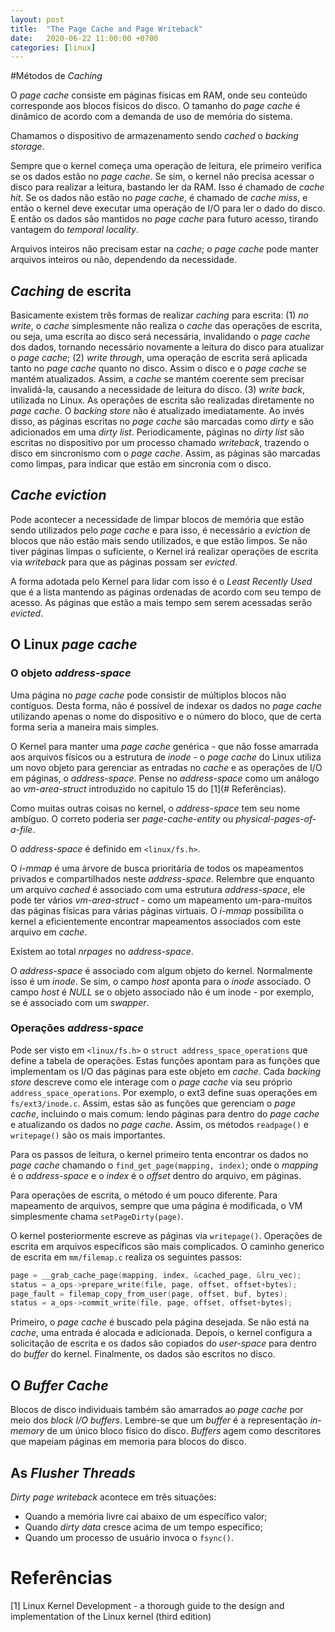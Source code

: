```yaml
---
layout: post
title:  "The Page Cache and Page Writeback"
date:   2020-06-22 11:00:00 +0700
categories: [linux]
---
```


#Métodos de _Caching_

O _page cache_ consiste em páginas físicas em RAM, onde seu conteúdo corresponde aos
blocos físicos do disco. O tamanho do _page cache_ é dinâmico de acordo com a demanda
de uso de memória do sistema.

Chamamos o dispositivo de armazenamento sendo _cached_ o _backing storage_.

Sempre que o kernel começa uma operação de leitura, ele primeiro verifica se os dados
estão no _page cache_. Se sim, o kernel não precisa acessar o disco para realizar a
leitura, bastando ler da RAM. Isso é chamado de _cache hit_. Se os dados não estão
no _page cache_, é chamado de _cache miss_, e então o kernel deve executar uma operação
de I/O para ler o dado do disco. E então os dados são mantidos no _page cache_ para futuro
acesso, tirando vantagem do _temporal locality_.

Arquivos inteiros não precisam estar na _cache_; o _page cache_ pode manter arquivos
inteiros ou não, dependendo da necessidade.

## _Caching_ de escrita

Basicamente existem três formas de realizar _caching_ para escrita:
(1) _no write_, o _cache_ simplesmente não realiza o _cache_ das operações de escrita, ou seja,
uma escrita ao disco será necessária, invalidando o _page cache_ dos dados, tornando necessário
novamente a leitura do disco para atualizar o _page cache_;
(2) _write through_, uma operação de escrita será aplicada tanto no _page cache_ quanto no disco.
Assim o disco e o _page cache_ se mantém atualizados. Assim, a _cache_ se mantém coerente sem
precisar invalidá-la, causando a necessidade de leitura do disco.
(3) _write back_, utilizada no Linux. As operações de escrita são realizadas diretamente no
_page cache_. O _backing store_ não é atualizado imediatamente. Ao invés disso, as páginas
escritas no _page cache_ são marcadas como _dirty_ e são adicionados em uma _dirty list_.
Periodicamente, páginas no _dirty list_ são escritas no dispositivo por um processo chamado
_writeback_, trazendo o disco em sincronismo com o _page cache_. Assim, as páginas são marcadas
como limpas, para indicar que estão em sincronia com o disco.

## _Cache eviction_

Pode acontecer a necessidade de limpar blocos de memória que estão sendo utilizados pelo _page cache_
e para isso, é necessário a _eviction_ de blocos que não estão mais sendo utilizados, e que estão
limpos. Se não tiver páginas limpas o suficiente, o Kernel irá realizar operações de escrita via
_writeback_ para que as páginas possam ser _evicted_.

A forma adotada pelo Kernel para lidar com isso é o _Least Recently Used_ que é a lista mantendo
as páginas ordenadas de acordo com seu tempo de acesso. As páginas que estão a mais tempo sem
serem acessadas serão _evicted_.

## O Linux _page cache_

### O objeto _address-space_

Uma página no _page cache_ pode consistir de múltiplos blocos não contíguos. Desta forma, não é
possível de indexar os dados no _page cache_ utilizando apenas o nome do dispositivo e o
número do bloco, que de certa forma seria a  maneira mais simples.

O Kernel para manter uma _page cache_ genérica - que não fosse amarrada aos arquivos físicos ou
a estrutura de _inode_ - o _page cache_ do Linux utiliza um novo objeto para gerenciar as entradas
no _cache_ e as operações de I/O em páginas, o _address-space_. Pense no _address-space_ como um
análogo ao _vm-area-struct_ introduzido no capítulo 15 do [1](# Referências).

Como muitas outras coisas no kernel, o _address-space_ tem seu nome ambíguo. O correto poderia
ser _page-cache-entity_ ou _physical-pages-of-a-file_.

O _address-space_ é definido em `<linux/fs.h>`.

O _i-mmap_ é uma árvore de busca prioritária de todos os mapeamentos privados e compartilhados
neste _address-space_. Relembre que enquanto um arquivo _cached_ é associado com uma estrutura
_address-space_, ele pode ter vários _vm-area-struct_ - como um mapeamento um-para-muitos
das páginas físicas para várias páginas virtuais. O _i-mmap_ possibilita o kernel a eficientemente
encontrar mapeamentos associados com este arquivo em _cache_.

Existem ao total _nrpages_ no _address-space_.

O _address-space_ é associado com algum objeto do kernel. Normalmente isso é um _inode_.
Se sim, o campo _host_ aponta para o _inode_ associado. O campo _host_ é _NULL_ se o objeto
associado não é um inode - por exemplo, se é associado com um _swapper_.

### Operações _address-space_

Pode ser visto em `<linux/fs.h>` o `struct address_space_operations` que define a tabela de
operações. Estas funções apontam para as funções que implementam os I/O das páginas para
este objeto em _cache_.
Cada _backing store_ descreve como ele interage com o _page cache_ via seu próprio
`address_space_operations`.
Por exemplo, o ext3 define suas operações em `fs/ext3/inode.c`. Assim, estas são as funções
que gerenciam o _page cache_, incluindo o mais comum: lendo páginas para dentro do _page cache_
e atualizando os dados no _page cache_. Assim, os métodos `readpage()` e `writepage()` são
os mais importantes.

Para os passos de leitura, o kernel primeiro tenta encontrar os dados no _page cache_ chamando
o `find_get_page(mapping, index)`; onde o _mapping_ é o _address-space_ e o _index_ é o _offset_
dentro do arquivo, em páginas.

Para operações de escrita, o método é um pouco diferente. Para mapeamento de arquivos, sempre
que uma página é modificada, o VM simplesmente chama `setPageDirty(page)`.

O kernel posteriormente escreve as páginas via `writepage()`. Operações de escrita em arquivos
específicos são mais complicados. O caminho generico de escrita em `mm/filemap.c` realiza
os seguintes passos:

```c
page = __grab_cache_page(mapping, index, &cached_page, &lru_vec);
status = a_ops->prepare_write(file, page, offset, offset+bytes);
page_fault = filemap_copy_from_user(page, offset, buf, bytes);
status = a_ops->commit_write(file, page, offset, offset+bytes);
```

Primeiro, o _page cache_ é buscado pela página desejada. Se não está na _cache_, uma entrada
é alocada e adicionada. Depois, o kernel configura a solicitação de escrita e os dados são
copiados do _user-space_ para dentro do _buffer_ do kernel. Finalmente, os dados são escritos
no disco.

## O _Buffer Cache_

Blocos de disco individuais também são amarrados ao _page cache_ por meio dos _block I/O buffers_.
Lembre-se que um _buffer_ é a representação _in-memory_ de um único bloco físico do disco.
_Buffers_ agem como descritores que mapeiam páginas em memoria para blocos do disco.

## As _Flusher Threads_

_Dirty page writeback_ acontece em três situações:

- Quando a memória livre cai abaixo de um específico valor;
- Quando _dirty data_ cresce acima de um tempo específico;
- Quando um processo de usuário invoca o `fsync()`.

# Referências

[1] Linux Kernel Development - a thorough guide to the design and implementation
of the Linux kernel  (third edition)
